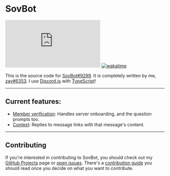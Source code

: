 
# SovBot

![GitHub package.json dependency version (prod)](https://img.shields.io/github/package-json/dependency-version/zayKenyon/sovbot/discord.js?logo=Discord&logoColor=f6f6f6&style=flat-square)
[![wakatime](https://wakatime.com/badge/github/zayKenyon/sovbot.svg?style=flat-square)](https://wakatime.com/badge/github/zayKenyon/sovbot)

This is the source code for [SovBot#9299](https://discord.com/users/1000927602518798487). It is completely written by me,
[zay#6353](https://discord.com/users/452793411401940995). I use [Discord.js](https://discord.js.org/#/) with
[TypeScript](https://www.typescriptlang.org/)!

---

## Current features:

- [Member verification](./src/listeners/guildMemberUpdate.ts): Handles server onboarding, and the question prompts too.
- [Context](./src/listeners/messageCreate.ts): Replies to message links with that message's content.

---

## Contributing

If you're interested in contributing to SovBot, you should check out my
[GitHub Projects](https://github.com/zayKenyon/sovbot/projects) page or 
[open issues](https://github.com/zayKenyon/sovbot/issues). There's a
[contribution guide](https://github.com/zayKenyon/sovbot/blob/main/CONTRIBUTING.md) you should read once you decide on
what you want to contribute.
